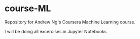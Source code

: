 # course-ML
Repository for Andrew Ng's Coursera Machine Learning course.

I will be doing all excercises in Jupyter Notebooks